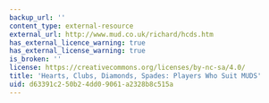 ```yaml
---
backup_url: ''
content_type: external-resource
external_url: http://www.mud.co.uk/richard/hcds.htm
has_external_licence_warning: true
has_external_license_warning: true
is_broken: ''
license: https://creativecommons.org/licenses/by-nc-sa/4.0/
title: 'Hearts, Clubs, Diamonds, Spades: Players Who Suit MUDS'
uid: d63391c2-50b2-4dd0-9061-a2328b8c515a
---
```

